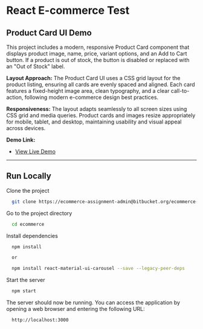 # React E-commerce Test

## Product Card UI Demo

This project includes a modern, responsive Product Card component that displays product image, name, price, variant options, and an Add to Cart button. If a product is out of stock, the button is disabled or replaced with an "Out of Stock" label.

**Layout Approach:**
The Product Card UI uses a CSS grid layout for the product listing, ensuring all cards are evenly spaced and aligned. Each card features a fixed-height image area, clean typography, and a clear call-to-action, following modern e-commerce design best practices.

**Responsiveness:**
The layout adapts seamlessly to all screen sizes using CSS grid and media queries. Product cards and images resize appropriately for mobile, tablet, and desktop, maintaining usability and visual appeal across devices.

**Demo Link:**
- [View Live Demo](#) <!-- Replace with Netlify or GitHub Pages link after deployment -->

---

## Run Locally

Clone the project

```bash
  git clone https://ecommerce-assignment-admin@bitbucket.org/ecommerce-assignment/ecommerce.git
```

Go to the project directory

```bash
  cd ecommerce
```

Install dependencies

```bash
  npm install

  or 

  npm install react-material-ui-carousel --save --legacy-peer-deps
```

Start the server

```bash
  npm start
```

The server should now be running. You can access the application by opening a web browser and entering the following URL:

```bash
  http://localhost:3000
```
